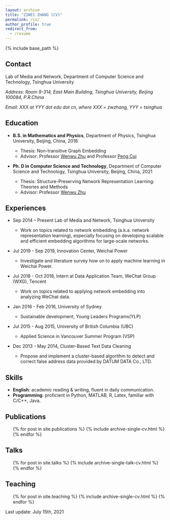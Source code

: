 ```yaml
---
layout: archive
title: "ZIWEI ZHANG (CV)"
permalink: /cv/
author_profile: true
redirect_from:
  - /resume
---
```


{% include base_path %}

Contact
-----
Lab of Media and Network, Department of Computer Science and Technology, Tsinghua University

_Address: Room 9-314, East Main Building, Tsinghua University, Beijing 100084, P.R.China_

_Email: XXX at YYY dot edu dot cn, where XXX = zwzhang, YYY = tsinghua_

Education
-----
* **B.S. in Mathematics and Physics**, Department of Physics, Tsinghua University, Beijing, China, 2016
  * Thesis: Non-transitive Graph Embedding
  * Advisor: Professor [Wenwu Zhu](https://scholar.google.com/citations?user=7t2jzpgAAAAJ) and Professor [Peng Cui](http://cuip.thumedialab.com/)
  
* **Ph. D in Computer Science and Technology**, Department of Computer Science and Technology, Tsinghua University, Beijing, China, 2021
  * Thesis: Structure-Preserving Network Representation Learning: Theories and Methods
  * Advisor: Professor [Wenwu Zhu](https://scholar.google.com/citations?user=7t2jzpgAAAAJ)
  
Experiences
-----
* Sep 2014 – Present Lab of Media and Network, Tsinghua University
  * Work on topics related to network embedding (a.k.a. network representation learning), especially focusing on developing scalable and efficient embedding algorithms for large-scale networks.

* Jul 2019 - Sep 2019, Innovation Center, Weichai Power
  * Investigate and literature survey how on to apply machine learning in Weichai Power.
  
* Jul 2018 - Oct 2018, Intern at Data Application Team, WeChat Group (WXG), Tencent
  * Work on topics related to applying network embedding into analyzing WeChat data. 
  
* Jan 2016 - Feb 2016, University of Sydney
  * Sustainable development, Young Leaders Programs(YLP)
  
* Jul 2015 - Aug 2015, University of British Columbia (UBC)
  * Applied Science in Vancouver Summer Program (VSP)
  
* Dec 2013 - May 2014, Cluster-Based Text Data Cleaning                            
  * Propose and implement a cluster-based algorithm to detect and correct false address data provided by DATUM DATA Co., LTD.
  
Skills
-----
* **English**: academic reading & writing, fluent in daily communication.
* **Programming**: proficient in Python, MATLAB, R, Latex, familiar with C/C++, Java. 

Publications
-----
  <ul>{% for post in site.publications %}
    {% include archive-single-cv.html %}
  {% endfor %}</ul>
  
Talks
-----
  <ul>{% for post in site.talks %}
    {% include archive-single-talk-cv.html %}
  {% endfor %}</ul>
  
Teaching
-----
  <ul>{% for post in site.teaching %}
    {% include archive-single-cv.html %}
  {% endfor %}</ul>

  
Last update: July 15th, 2021
